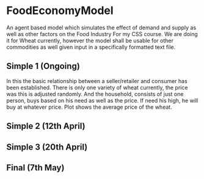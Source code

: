# FoodEconomyModel
An agent based model which simulates the effect of demand and supply as well as other factors on the Food Industry For my CSS course.
We are doing it for Wheat currently, however the model shall be usable for other commodities as well given input in a specifically formatted text file.

## Simple 1 (Ongoing)
In this the basic relationship between a seller/retailer and consumer has been established. There is only one variety of wheat currently, the price was this is adjusted randomly. And the household, consists of just one person, buys based on his need as well as the price. If need his high, he will buy at whatever price. Plot shows the average price of the wheat.

## Simple 2 (12th April)



## Simple 3 (20th April)


## Final (7th May)

